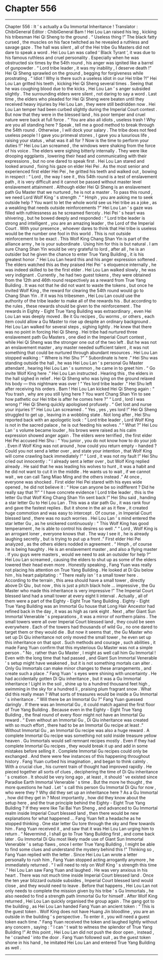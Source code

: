 
# Chapter 556


---

Chapter 556 : It ’ s actually a Gu Immortal Inheritance !
Translator :
ChibiGeneral
Editor :
ChibiGeneral
Bam !
Hei Lou Lan raised his leg , kicking his tribesman Hei Qi Sheng to the ground .
“ Useless thing !” The black fatty cursed , the muscles on his face twitched as he revealed a ruthless and savage gaze .
The hall was silent , all of the Hei tribe Gu Masters did not dare to speak a word .
Hei Lou Lan was called ‘ Black Tyrant ’, it was due to his famous ruthless and cruel personality . Especially when he was obstructed six times by the 54th round , his anger was ignited like a barrel of gunpowder .
“ Lord tribe leader , it was my inability , I deserve death !” Hei Qi Sheng sprawled on the ground , begging for forgiveness while prostrating .
“ Idiot ! Why is there such a useless idiot in our Hei tribe ?!” Hei Lou Lan gritted his teeth , kicking Hei Qi Sheng several times . Seeing that he was coughing blood due to the kicks , Hei Lou Lan ’ s anger subsided slightly .
The surrounding elders were silent , not daring to say a word .
Last time , the elders who pleaded for Hei Qi Sheng were beaten until they received heavy injuries by Hei Lou Lan , they were still bedridden now .
Hei Lou Lan temper had been curbed slightly during the Imperial Court contest . But now that they were in the blessed land , his poor temper and cruel nature were back at full force .
“ You are also all idiots , useless trash ! Why are you all standing here ? Speak , tell me a good method to break through the 54th round . Otherwise , I will dock your salary . The tribe does not feed useless people ! I gave you primeval stones , I gave you a luxurious life , raising your status , what was it all for ? Now is the time to perform your duties !!” Hei Lou Lan screamed , the windows were shaking from the force of his voice .
The elders were sighing bitterly internally . They were like drooping eggplants , lowering their head and communicating with their expressions , but no one dared to speak first .
Hei Lou Lan stared and looked around , fixing his gaze on elder Hei Pei .
As the most senior and experienced first elder Hei Pei , he gritted his teeth and walked out , bowing in respect : “ Lord , the way I see it , this 54th round is a test of enslavement path , it is very difficult and it cannot be passed without master level enslavement attainment . Although elder Hei Qi Sheng is an enslavement path Gu Master that we nurtured , he is not a master . To pass this round , we need Lord Wolf King ’ s strength .”
“ Hmph , you are asking me to seek outside help ? You want to let the whole world see us Hei tribe as a joke , as a weakling that needs outside reinforcements ?” Hei Lou Lan ’ s gaze was filled with ruthlessness as he screamed fiercely .
Hei Pei ’ s heart was shivering , but he bowed deeply and responded : “ Lord tribe leader is strong and intelligent , you are an amazing leader , the Lord of the Imperial Court . With your presence , whoever dares to think that Hei tribe is useless would be the number one fool in this world . This is not outside reinforcement to be exact . This Wolf King Chang Shan Yin is part of the alliance army , he is your subordinate . Using him for this is but natural . I am sure Chang Shan Yin would be very grateful to lord , after all , he is an outsider but he given the chance to enter True Yang Building , it is his greatest honor .”
Hei Lou Lan heard this and his anger expression softened .
The elders watched this as they praised Hei Pei ’ s eloquence internally , he was indeed skilled to be the first elder .
Hei Lou Lan walked slowly , he was very indignant .
Currently , he had two guest tokens , they were obtained from the 12th and 46th round respectively as a reward from True Yang Building .
It was not that he did not want to waste the tokens , but once he invited Wolf King , the reward for clearing the 54th round would go to Chang Shan Yin .
If it was his tribesmen , Hei Lou Lan could use the authority of the tribe leader to make all of the rewards his . But according to the rules , these rewards should be given to the reinforcement .
The rewards in Eighty - Eight True Yang Building was extraordinary , even Hei Lou Lan was deeply moved .
Be it Gu recipes , Gu worms , or others , each item could allow a Gu Master to rise up despite an ordinary background .
Hei Lou Lan walked for several steps , sighing lightly .
He knew that there was no point in forcing Hei Qi Sheng . Hei tribe had nurtured three enslavement path Gu Masters , one died in the Imperial Court contest , while Hei Qi Sheng was the stronger one out of the two left .
But he was not an enslavement master , any master needed sufficient talent , it was not something that could be nurtured through abundant resources .
Hei Lou Lan stopped walking : “ Where is Hei Shu ?”
“ Subordinate is here .” Hei Shu was standing outside the hall , he was Hei Lou Lan ’ s personal Gu Master attendant , hearing Hei Lou Lan ’ s summon , he came in to greet him .
“ Go invite Wolf King here .” Hei Lou Lan instructed .
Hearing this , the elders in the hall sighed in relief . Hei Qi Sheng who was lying on the ground relaxed his body — this nightmare was over !
“ Yes lord tribe leader .” Hei Shu left after receiving his orders .
Bam !
Hei Lou Lan kicked Hei Qi Sheng again : “ You trash , why are you still lying here ? You want Chang Shan Yin to see how pathetic our Hei tribe is after he comes here ?”
“ Lord , lord I was wrong !” Hei Qi Sheng quickly apologised profusely .
“ Get lost and nurse your injuries !!” Hei Lou Lan screamed .
“ Yes , yes , yes lord !” Hei Qi Sheng struggled to get up , leaving in a wobbling state .
Not long after , Hei Shu reported back with an apologetic look : “ Lord tribe leader , Lord Wolf King is not in the sacred palace , he is out feeding his wolves .”
“ What ?” Hei Lou Lan ’ s volume became louder , his brows were raised as his calm expression showed anger again .
The elders were terrified , the first elder Hei Pei accused Hei Shu : “ You junior , you do not know how to do your job . Even if Wolf King was not around , how could you return empty - handed ? Could you not send a letter over , and state your intention , that Wolf King will come crawling back immediately !”
“ Lord , it was not my fault !” Hei Shu cried out innocently : “ I already sent a letter over , but Wolf King replied already . He said that he was leading his wolves to hunt , it was a habit and he did not want to cut it in the middle . He wants us to wait , if we cannot wait , we can call Tang Miao Ming and the others instead .”
At once , everyone was shocked .
First elder Hei Pei stared with his eyes wide opened , he did not believe it : “ How can anyone be so indifferent ? Did he really say that ?!”
“ I have concrete evidence ! Lord tribe leader , this is the letter Gu that Wolf King Chang Shan Yin sent back !” Hei Shu said , handing a star letter Gu to Hei Lou Lan .
This was a star path Gu , it was rank four and gave the fastest replies . But it shone in the air as it flew , it created huge commotion and was easy to intercept .
Of course , in Imperial Court blessed land , there was no such worries .
Hei Lou Lan ’ s mind entered the star letter Gu , as he snickered continuously : “ This Wolf King has good temperament , he is able to control his desires so well .”
“ Lord , Wolf King is an arrogant loner , everyone knows that . The way I see it , he is already laughing secretly , but is trying to put up a front .” First elder Hei Pei analyzed , as the others elders nodded in agreement .
“ Hmph , of course he is being haughty . He is an enslavement master , and also a flying master . If you guys were masters , would we need to ask an outsider for help ?” Hei Lou Lan screamed , causing the elders to shut up as some of the elders lowered their head even more .
Honestly speaking , Fang Yuan was really not placing his attention on True Yang Building .
He looked at Di Qiu below him , his heart palpitating : “ There really isn ’ t a small tower here . According to the terrain , this area should have a small tower , directly above Di Qiu , but now , this is just a pitch black hole … impressive , the Gu Master who made this inheritance is very impressive !”
The Imperial Court blessed land had a small tower at every eight li interval . Actually , all of them were a part of the Eighty - Eight True Yang Building .
Eighty - Eight True Yang Building was an Immortal Gu house that Long Hair Ancestor had refined back in the day , it was as high as rank eight .
Next , after Giant Sun Immortal Venerable ’ s preparations , it was a mirror of northern plains . The small towers were all over Imperial Court blessed land , they could be seen everywhere . Each of the towers had thousands of wild Gu , no one dared to target them or they would die .
But now it seems that , the Gu Master who set up Di Qiu inheritance not only moved the small tower , he even set up this inheritance on that spot . Such methods and courage , such abilities , it made Fang Yuan confirm that this mysterious Gu Master was not a simple person .
“ No , rather than Gu Master , I might as well call him Gu Immortal ! Even with the long time that had passed , and Giant Sun Immortal Venerable ’ s setup might have weakened , but it is not something mortals can alter . Only Gu Immortals can make minor changes to these arrangements , and create such a place .” Fang Yuan ’ s eyes were shining with uncertainty .
He had accidentally gotten Di Qiu inheritance , but it was a Gu Immortal inheritance !
Light in the soil , shine up to a hundred thousand feet high , swimming in the sky for a hundred li , praising plum fragrant snow . What did this really mean ?
What sorts of treasures would be inside a Gu Immortal ’ s inheritance .
“ Will there be an Immortal Gu ?” Fang Yuan guessed daringly .
If there was an Immortal Gu , it could match against the first floor of True Yang Building . Because even in the Eighty - Eight True Yang Building , the final round of every floor might not have an Immortal Gu reward .
“ Even without an Immortal Gu , Di Qiu inheritance was created with so much effort , there had to be an Immortal Gu recipe at least .”
Without Immortal Gu , an Immortal Gu recipe was also a huge reward . A complete Immortal Gu recipe was something not sold inside treasure yellow heaven .
Gu Immortals would sell remnant recipes mostly . Even if they had complete Immortal Gu recipes , they would break it up and add in some mistakes before selling it .
Complete Immortal Gu recipes could only be exchanged . And there were few instances of this happening throughout history .
Fang Yuan curbed his imagination , and began to think calmly .
With a crucial clue , his current train of thought had improved rapidly .
He pieced together all sorts of clues , deciphering the time of Di Qiu inheritance ’ s creation . It should be very long ago , at least , it should ’ ve existed since Paradise Earth Immortal Venerable ’ s time .
But the more he thought , the more questions he had .
Let ’ s call this person Gu Immortal Di Qiu for now , who were they ? Why did they set up an inheritance here ? As a Gu Immortal , how did they get in ? Most importantly , how did they know about the setup here , and the true principle behind the Eighty - Eight True Yang Building ?
If they were like Tai Bai Yun Sheng , and advanced to Gu Immortal realm inside Imperial Court blessed land , then there would be new explanations for what happened …
Fang Yuan felt a headache as he stopped thinking .
One star letter Gu tore through the sky and flew towards him .
Fang Yuan received it , and saw that it was Hei Lou Lan urging him to return .
“ Nevermind , I shall go to True Yang Building first , and come back later . Gu Immortal Di Qiu most likely made use of Giant Sun Immortal Venerable ’ s setup flaws , once I enter True Yang Building , I might be able to find some clues and understand the mystery behind this !”
Thinking so , Fang Yuan replied with the letter .
Since Hei Lou Lan wrote a letter personally to rush him , Fang Yuan stopped acting arrogantly anymore , he immediately returned .
“ I will need to rely on Wolf King ’ s strength this time .” Hei Lou Lan saw Fang Yuan and laughed .
He was very anxious in his heart .
There was not much time inside Imperial Court blessed land . Once the ten year blizzard outside subsides , Imperial Court blessed land would close , and they would need to leave .
Before that happens , Hei Lou Lan not only needs to complete the mission given by his tribe ’ s Gu Immortals , he also needed to find a strength path Immortal Gu for himself .
After Wolf King returned , Hei Lou Lan quickly organised the group again .
The gang got to the building , as Hei Lou Lan handed Fang Yuan an ancient token : “ This is the guest token . Wolf King does not have Huang Jin bloodline , you are an outside in the building ’ s perspective . To enter it , you will need a guest token each time .”
Fang Yuan received the token and laughed lightly without any concern , saying : “ I can ’ t wait to witness the splendor of True Yang Building !”
At this point , Hei Lou Lan did not push the door open , instead , he ‘ crashed ’ into the door .
Fang Yuan followed suit , as the guest token shone in his hand , he imitated Hei Lou Lan and entered True Yang Building as well .

---


